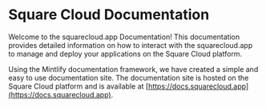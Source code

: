 # Square Cloud Documentation

Welcome to the squarecloud.app  Documentation! This documentation provides detailed information on how to interact with the squarecloud.app to manage and deploy your applications on the Square Cloud platform.

Using the Mintlify documentation framework, we have created a simple and easy to use documentation site. The documentation site is hosted on the Square Cloud platform and is available at [https://docs.squarecloud.app](https://docs.squarecloud.app).
